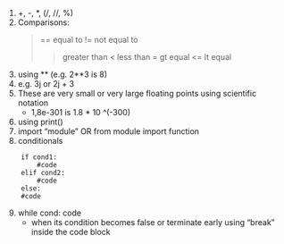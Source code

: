 1. +, -, *, (/, //, %)
2. Comparisons:
    > == equal to
    > != not equal to
    > > greater than
    > < less than
    > >= gt equal
    > <= lt equal
3. using ** (e.g. 2**3 is 8)
4. e.g. 3j or 2j + 3
5. These are very small or very large floating points using scientific notation
    - 1,8e-301 is 1.8 * 10 ^(-300)
6. using print()
7. import “module” OR from module import function
8. conditionals
```
    if cond1:
        #code
    elif cond2:
        #code
    else:
    #code
```
9. while cond: code
    - when its condition becomes false or terminate early using “break” inside the code block
